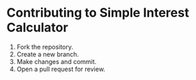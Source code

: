 # Contributing to Simple Interest Calculator
1. Fork the repository.
2. Create a new branch.
3. Make changes and commit.
4. Open a pull request for review.
